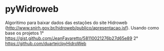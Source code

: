 # pyWidroweb
Algoritimo para baixar dados das estações do site  Hidroweb (http://www.snirh.gov.br/hidroweb/publico/apresentacao.jsf). 
Usando como base os projetos
1° https://gist.github.com/JeanFavaretto/58110021276b27d65e89
2° https://github.com/duartejr/pyHidroWeb


